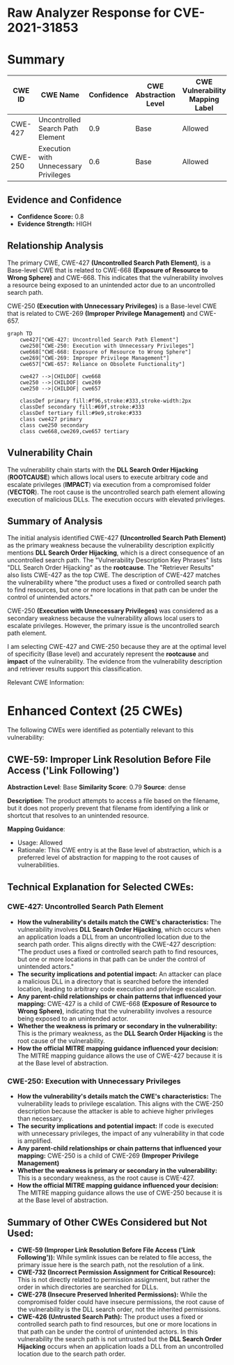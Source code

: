 # Raw Analyzer Response for CVE-2021-31853

# Summary
| CWE ID | CWE Name | Confidence | CWE Abstraction Level | CWE Vulnerability Mapping Label | CWE-Vulnerability Mapping Notes |
|---|---|---|---|---|---|
| CWE-427 | Uncontrolled Search Path Element | 0.9 | Base | Allowed | Primary CWE |
| CWE-250 | Execution with Unnecessary Privileges | 0.6 | Base | Allowed | Secondary Candidate |

## Evidence and Confidence

*   **Confidence Score:** 0.8
*   **Evidence Strength:** HIGH

## Relationship Analysis
The primary CWE, CWE-427 **(Uncontrolled Search Path Element)**, is a Base-level CWE that is related to CWE-668 **(Exposure of Resource to Wrong Sphere)** and CWE-668. This indicates that the vulnerability involves a resource being exposed to an unintended actor due to an uncontrolled search path.

CWE-250 **(Execution with Unnecessary Privileges)** is a Base-level CWE that is related to CWE-269 **(Improper Privilege Management)** and CWE-657.

```mermaid
graph TD
    cwe427["CWE-427: Uncontrolled Search Path Element"]
    cwe250["CWE-250: Execution with Unnecessary Privileges"]
    cwe668["CWE-668: Exposure of Resource to Wrong Sphere"]
    cwe269["CWE-269: Improper Privilege Management"]
    cwe657["CWE-657: Reliance on Obsolete Functionality"]

    cwe427 -->|CHILDOF| cwe668
    cwe250 -->|CHILDOF| cwe269
    cwe250 -->|CHILDOF| cwe657

    classDef primary fill:#f96,stroke:#333,stroke-width:2px
    classDef secondary fill:#69f,stroke:#333
    classDef tertiary fill:#9e9,stroke:#333
    class cwe427 primary
    class cwe250 secondary
    class cwe668,cwe269,cwe657 tertiary
```

## Vulnerability Chain
The vulnerability chain starts with the **DLL Search Order Hijacking** (**ROOTCAUSE**) which allows local users to execute arbitrary code and escalate privileges (**IMPACT**) via execution from a compromised folder (**VECTOR**). The root cause is the uncontrolled search path element allowing execution of malicious DLLs. The execution occurs with elevated privileges.

## Summary of Analysis
The initial analysis identified CWE-427 **(Uncontrolled Search Path Element)** as the primary weakness because the vulnerability description explicitly mentions **DLL Search Order Hijacking**, which is a direct consequence of an uncontrolled search path. The "Vulnerability Description Key Phrases" lists "DLL Search Order Hijacking" as the **rootcause**. The "Retriever Results" also lists CWE-427 as the top CWE. The description of CWE-427 matches the vulnerability where "the product uses a fixed or controlled search path to find resources, but one or more locations in that path can be under the control of unintended actors."

CWE-250 **(Execution with Unnecessary Privileges)** was considered as a secondary weakness because the vulnerability allows local users to escalate privileges. However, the primary issue is the uncontrolled search path element.

I am selecting CWE-427 and CWE-250 because they are at the optimal level of specificity (Base level) and accurately represent the **rootcause** and **impact** of the vulnerability. The evidence from the vulnerability description and retriever results support this classification.

Relevant CWE Information:

# Enhanced Context (25 CWEs)
The following CWEs were identified as potentially relevant to this vulnerability:

## CWE-59: Improper Link Resolution Before File Access ('Link Following')
**Abstraction Level**: Base
**Similarity Score**: 0.79
**Source**: dense

**Description**:
The product attempts to access a file based on the filename, but it does not properly prevent that filename from identifying a link or shortcut that resolves to an unintended resource.

**Mapping Guidance**:
- Usage: Allowed
- Rationale: This CWE entry is at the Base level of abstraction, which is a preferred level of abstraction for mapping to the root causes of vulnerabilities.

## Technical Explanation for Selected CWEs:

### CWE-427: Uncontrolled Search Path Element
*   **How the vulnerability's details match the CWE's characteristics:** The vulnerability involves **DLL Search Order Hijacking**, which occurs when an application loads a DLL from an uncontrolled location due to the search path order. This aligns directly with the CWE-427 description: "The product uses a fixed or controlled search path to find resources, but one or more locations in that path can be under the control of unintended actors."
*   **The security implications and potential impact:** An attacker can place a malicious DLL in a directory that is searched before the intended location, leading to arbitrary code execution and privilege escalation.
*   **Any parent-child relationships or chain patterns that influenced your mapping:** CWE-427 is a child of CWE-668 **(Exposure of Resource to Wrong Sphere)**, indicating that the vulnerability involves a resource being exposed to an unintended actor.
*   **Whether the weakness is primary or secondary in the vulnerability:** This is the primary weakness, as the **DLL Search Order Hijacking** is the root cause of the vulnerability.
*   **How the official MITRE mapping guidance influenced your decision:** The MITRE mapping guidance allows the use of CWE-427 because it is at the Base level of abstraction.

### CWE-250: Execution with Unnecessary Privileges
*   **How the vulnerability's details match the CWE's characteristics:** The vulnerability leads to privilege escalation. This aligns with the CWE-250 description because the attacker is able to achieve higher privileges than necessary.
*   **The security implications and potential impact:** If code is executed with unnecessary privileges, the impact of any vulnerability in that code is amplified.
*   **Any parent-child relationships or chain patterns that influenced your mapping:** CWE-250 is a child of CWE-269 **(Improper Privilege Management)**
*   **Whether the weakness is primary or secondary in the vulnerability:** This is a secondary weakness, as the root cause is CWE-427.
*   **How the official MITRE mapping guidance influenced your decision:** The MITRE mapping guidance allows the use of CWE-250 because it is at the Base level of abstraction.

## Summary of Other CWEs Considered but Not Used:

*   **CWE-59 (Improper Link Resolution Before File Access ('Link Following')):** While symlink issues can be related to file access, the primary issue here is the search path, not the resolution of a link.
*   **CWE-732 (Incorrect Permission Assignment for Critical Resource):** This is not directly related to permission assignment, but rather the order in which directories are searched for DLLs.
*   **CWE-278 (Insecure Preserved Inherited Permissions):** While the compromised folder could have insecure permissions, the root cause of the vulnerability is the DLL search order, not the inherited permissions.
*   **CWE-426 (Untrusted Search Path):** The product uses a fixed or controlled search path to find resources, but one or more locations in that path can be under the control of unintended actors. In this vulnerability the search path is not untrusted but the **DLL Search Order Hijacking** occurs when an application loads a DLL from an uncontrolled location due to the search path order.